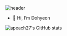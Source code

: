 ![header](https://capsule-render.vercel.app/api?type=waving&color=auto&height=300&section=header&text=Hello!%20🥳&fontSize=90&animation=twinkling)

- 👋 Hi, I’m Dohyeon

![apeach27's GitHub stats](https://github-readme-stats.vercel.app/api?username=apeach27&show_icons=true&theme=material-palenight)
